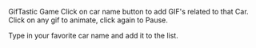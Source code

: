 GifTastic Game
Click on car name button to add GIF's related to that Car.
Click on any gif to animate, click again to Pause.

Type in your favorite car name and add it to the list.



